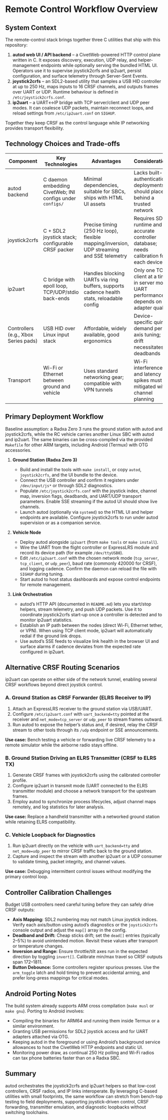 # Remote Control Workflow Overview

## System Context
The remote-control stack brings together three C utilities that ship with this repository:

1. **autod web UI / API backend** – a CivetWeb-powered HTTP control plane written in C. It exposes discovery, execution, UDP relay, and helper-management endpoints while optionally serving the bundled HTML UI. Operators use it to supervise joystick2crfs and ip2uart, persist configuration, and surface telemetry through Server-Sent Events.
2. **joystick2crfs** – an SDL2-based utility that samples a USB HID controller at up to 250 Hz, maps inputs to 16 CRSF channels, and outputs frames over UART or UDP. Runtime behaviour is defined in `/etc/joystick2crfs.conf`.
3. **ip2uart** – a UART↔IP bridge with TCP server/client and UDP peer modes. It can coalesce UDP packets, maintain reconnect loops, and reload settings from `/etc/ip2uart.conf` on `SIGHUP`.

Together they keep CRSF as the control language while IP networking provides transport flexibility.

## Technology Choices and Trade-offs
| Component | Key Technologies | Advantages | Considerations |
|-----------|------------------|------------|----------------|
| autod backend | C daemon embedding CivetWeb; INI configs under `configs/` | Minimal dependencies, suitable for SBCs, ships with HTML UI assets | Lacks built-in authentication; deployments should place it behind a trusted network |
| joystick2crfs | C + SDL2 joystick stack; configurable CRSF packer | Precise timing (250 Hz loop), flexible mapping/inversion, UDP streaming and SSE telemetry | Requires SDL2 runtime and accurate controller database; needs calibration for each device |
| ip2uart | C bridge with epoll loop, TCP/UDP/stdio back-ends | Handles blocking UARTs via ring buffers, supports cadence health stats, reloadable config | Only one TCP client at a time in server mode; UART performance depends on adapter quality |
| Controllers (e.g., Xbox Series pads) | USB HID over Linux input stack | Affordable, widely available, good ergonomics | Device-specific quirks demand per-axis tuning; drift necessitates deadbands |
| Transport | Wi-Fi or Ethernet between ground and vehicle | Uses standard networking gear; compatible with VPN tunnels | Wi-Fi interference and latency spikes must be mitigated with channel planning |

## Primary Deployment Workflow
Baseline assumption: a Radxa Zero 3 runs the ground station with autod and joystick2crfs, while the RC vehicle carries another Linux SBC with autod and ip2uart. The same binaries can be cross-compiled via the provided `Makefile` for other ARM targets, including Android (Termux) with OTG accessories.

1. **Ground Station (Radxa Zero 3)**
   - Build and install the tools with `make install`, or copy `autod`, `joystick2crfs`, and the UI bundle to the device.
   - Connect the USB controller and confirm it registers under `/dev/input/js*` or through SDL2 diagnostics.
   - Populate `/etc/joystick2crfs.conf` with the joystick index, channel map, inversion flags, deadbands, and UART/UDP transport parameters. Enable SSE streaming if the autod UI should show live channels.
   - Launch autod (optionally via `systemd`) so the HTML UI and helper endpoints are available. Configure joystick2crfs to run under autod supervision or as a companion service.

2. **Vehicle Node**
   - Deploy autod alongside `ip2uart` (from `make tools` or `make install`).
   - Wire the UART from the flight controller or ExpressLRS module and record its device path (for example `/dev/ttyUSB0`).
   - Edit `/etc/ip2uart.conf` with the chosen network mode (`tcp_server`, `tcp_client`, or `udp_peer`), baud rate (commonly 420000 for CRSF), and logging cadence. Confirm the daemon can reload the file with `SIGHUP` during tuning.
   - Start autod to host status dashboards and expose control endpoints for remote management.

3. **Link Orchestration**
   - autod’s HTTP API (documented in `README.md`) lets you start/stop helpers, stream telemetry, and push UDP packets. Use it to coordinate joystick2crfs start-up once a controller is detected and to monitor ip2uart statistics.
   - Establish an IP path between the nodes (direct Wi-Fi, Ethernet tether, or VPN). When using TCP client mode, ip2uart will automatically redial if the ground link drops.
   - Use autod’s SSE feeds to visualize link health in the browser UI and surface alarms if cadence deviates from the expected rate configured in ip2uart.

## Alternative CRSF Routing Scenarios
ip2uart can operate on either side of the network tunnel, enabling several CRSF workflows beyond direct joystick control.

### A. Ground Station as CRSF Forwarder (ELRS Receiver to IP)
1. Attach an ExpressLRS receiver to the ground station via USB/UART.
2. Configure `/etc/ip2uart.conf` with `uart_backend=tty` pointed at the receiver and `net_mode=tcp_server` or `udp_peer` to stream frames outward.
3. Run autod to expose the helper’s status and, if desired, relay the CRSF stream to other tools through its `/udp` endpoint or SSE announcements.

**Use case:** Bench testing a vehicle or forwarding live CRSF telemetry to a remote simulator while the airborne radio stays offline.

### B. Ground Station Driving an ELRS Transmitter (CRSF to ELRS TX)
1. Generate CRSF frames with joystick2crfs using the calibrated controller profile.
2. Configure ip2uart in transmit mode (UART connected to the ELRS transmitter module) and choose a network transport for the upstream frames.
3. Employ autod to synchronize process lifecycles, adjust channel maps remotely, and log statistics for later analysis.

**Use case:** Replace a handheld transmitter with a networked ground station while retaining ELRS compatibility.

### C. Vehicle Loopback for Diagnostics
1. Run ip2uart directly on the vehicle with `uart_backend=tty` and `net_mode=udp_peer` to mirror CRSF traffic back to the ground station.
2. Capture and inspect the stream with another ip2uart or a UDP consumer to validate timing, packet integrity, and channel values.

**Use case:** Debugging intermittent control issues without modifying the primary control loop.

## Controller Calibration Challenges
Budget USB controllers need careful tuning before they can safely drive CRSF outputs:

- **Axis Mapping:** SDL2 numbering may not match Linux joystick indices. Verify each axis/button using autod’s diagnostics or the `joystick2crfs` console output and adjust the `map[]` array in the config.
- **Deadband and Drift:** Cheap sticks drift; set the `dead[]` entries (typically 2–5%) to avoid unintended motion. Revisit these values after transport or temperature changes.
- **Inversion and Range:** Ensure throttle/tilt axes run in the expected direction by toggling `invert[]`. Calibrate min/max travel so CRSF outputs span 172–1811.
- **Button Debounce:** Some controllers register spurious presses. Use the `arm_toggle` latch and hold timing to prevent accidental arming, and prefer long-press mappings for critical modes.

## Android Porting Notes
The build system already supports ARM cross compilation (`make musl` or `make gnu`). Porting to Android involves:

- Compiling the binaries for ARM64 and running them inside Termux or a similar environment.
- Granting USB permissions for SDL2 joystick access and for UART adapters attached via OTG.
- Keeping autod in the foreground or using Android’s background service allowances to host the CivetWeb HTTP endpoints and static UI.
- Monitoring power draw, as continual 250 Hz polling and Wi-Fi radios can tax phone batteries faster than on a Radxa SBC.

## Summary
autod orchestrates the joystick2crfs and ip2uart helpers so that low-cost controllers, CRSF radios, and IP links interoperate. By leveraging C-based utilities with small footprints, the same workflow can stretch from bench-top testing to field deployments, supporting joystick-driven control, CRSF forwarding, transmitter emulation, and diagnostic loopbacks without switching toolchains.
